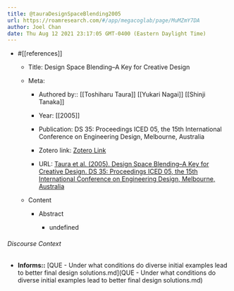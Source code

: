 ```yaml
---
title: @tauraDesignSpaceBlending2005
url: https://roamresearch.com/#/app/megacoglab/page/MuMZmY7DA
author: Joel Chan
date: Thu Aug 12 2021 23:17:05 GMT-0400 (Eastern Daylight Time)
---
```


- #[[references]]

    - Title: Design Space Blending–A Key for Creative Design

    - Meta:

        - Authored by:: [[Toshiharu Taura]] [[Yukari Nagai]] [[Shinji Tanaka]]

        - Year: [[2005]]

        - Publication: DS 35: Proceedings ICED 05, the 15th International Conference on Engineering Design, Melbourne, Australia

        - Zotero link: [Zotero Link](zotero://select/items/7_X58G8VSR)

        - URL: [Taura et al. (2005). Design Space Blending–A Key for Creative Design. DS 35: Proceedings ICED 05, the 15th International Conference on Engineering Design, Melbourne, Australia](undefined)

    - Content

        - Abstract

            - undefined

###### Discourse Context

- **Informs::** [QUE - Under what conditions do diverse initial examples lead to better final design solutions.md](QUE - Under what conditions do diverse initial examples lead to better final design solutions.md)
